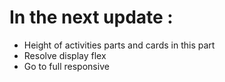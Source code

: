 # In the next update :

-   Height of activities parts and cards in this part
-   Resolve display flex
-   Go to full responsive
